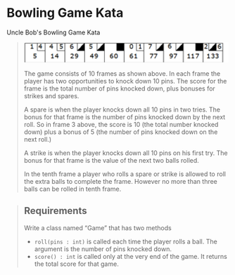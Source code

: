 
# Bowling Game Kata

Uncle Bob's Bowling Game Kata

> ![Score board](./bowling-score.png)
>
> The game consists of 10 frames as shown above. In each frame the player has
> two opportunities to knock down 10 pins. The score for the frame is the total
> number of pins knocked down, plus bonuses for strikes and spares.
>
> A spare is when the player knocks down all 10 pins in two tries. The bonus for
> that frame is the number of pins knocked down by the next roll. So in frame 3
> above, the score is 10 (the total number knocked down) plus a bonus of 5 (the
> number of pins knocked down on the next roll.)
>
> A strike is when the player knocks down all 10 pins on his first try. The bonus
> for that frame is the value of the next two balls rolled.
>
> In the tenth frame a player who rolls a spare or strike is allowed to roll the extra
> balls to complete the frame. However no more than three balls can be rolled in
> tenth frame.


> ## Requirements
> Write a class named “Game” that has two methods
> * `roll(pins : int)` is called each time the player rolls a ball. The argument is the number of pins knocked down.
> * `score() : int` is called only at the very end of the game. It returns the total score for that game.
